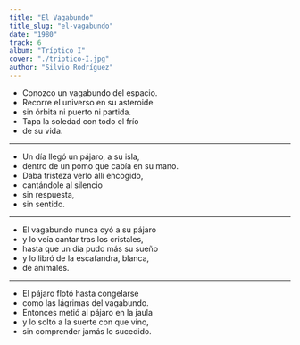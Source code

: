 ```yaml
---
title: "El Vagabundo"
title_slug: "el-vagabundo"
date: "1980"
track: 6
album: "Tríptico I"
cover: "./triptico-I.jpg"
author: "Silvio Rodríguez"
---
```


- Conozco un vagabundo del espacio.
- Recorre el universo en su asteroide
- sin órbita ni puerto ni partida.
- Tapa la soledad con todo el frío
- de su vida.

---

- Un día llegó un pájaro, a su isla,
- dentro de un pomo que cabía en su mano.
- Daba tristeza verlo allí encogido,
- cantándole al silencio
- sin respuesta,
- sin sentido.

---

- El vagabundo nunca oyó a su pájaro
- y lo veía cantar tras los cristales,
- hasta que un día pudo más su sueño
- y lo libró de la escafandra, blanca,
- de animales.

---

- El pájaro flotó hasta congelarse
- como las lágrimas del vagabundo.
- Entonces metió al pájaro en la jaula
- y lo soltó a la suerte con que vino,
- sin comprender jamás lo sucedido.
